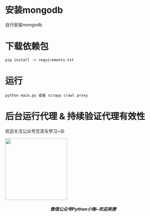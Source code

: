 # 安装mongodb
自行安装mongodb

# 下载依赖包

```
pip install -r requirements.txt
```

# 运行

```
python main.py 或者 scrapy crawl proxy
```

# 后台运行代理 & 持续验证代理有效性
欢迎关注公众号交流与学习~😝

<div align="center" style="display: flex; flex-direction: column;">
    <img width="200" height="200" src="https://upload-images.jianshu.io/upload_images/4982452-902b2c411be7e1c2.jpg?imageMogr2/auto-orient/strip%7CimageView2/2/w/1240"/>
    <h5>微信公众号Python小咖~欢迎来撩</h5>
</div>

